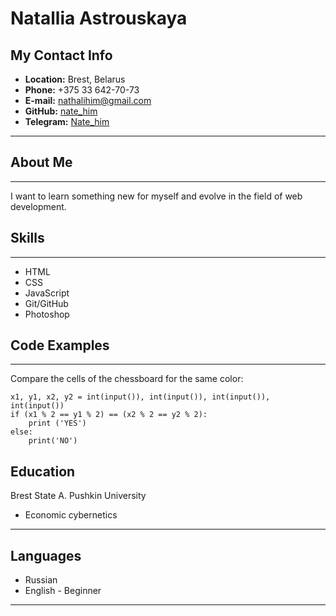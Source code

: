 # Natallia Astrouskaya
## My Contact Info
* __Location:__ Brest, Belarus
* __Phone:__ +375 33 642-70-73
* __E-mail:__ nathalihim@gmail.com
* __GitHub:__ [nate_him](https://github.com/nate-him)
* __Telegram:__ [Nate_him](https://t.me/Nate_him)
----------------------

## About Me
----------------------
I want to learn something new for myself and evolve in the field of web development.

## Skills
----------------------
* HTML
* CSS
* JavaScript
* Git/GitHub
* Photoshop

## Code Examples
----------------------
Compare the cells of the chessboard for the same color:
```
x1, y1, x2, y2 = int(input()), int(input()), int(input()), int(input())
if (x1 % 2 == y1 % 2) == (x2 % 2 == y2 % 2):
    print ('YES')
else:
    print('NO')
```

## Education
Brest State A. Pushkin University
* Economic cybernetics
----------------------

## Languages
* Russian
* English - Beginner
----------------------